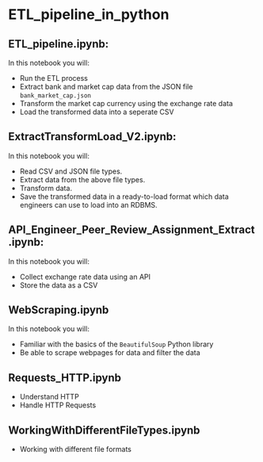 # ETL_pipeline_in_python

## ETL_pipeline.ipynb:

In this notebook you will:

*   Run the ETL process
*   Extract bank and market cap data from the JSON file `bank_market_cap.json`
*   Transform the market cap currency using the exchange rate data
*   Load the transformed data into a seperate CSV

## ExtractTransformLoad_V2.ipynb:

In this notebook you will:

*   Read CSV and JSON file types.
*   Extract data from the above file types.
*   Transform data.
*   Save the transformed data in a ready-to-load format which data engineers can use to load into an RDBMS.

## API_Engineer_Peer_Review_Assignment_Extract.ipynb:

In this notebook you will:

*   Collect exchange rate data using an API
*   Store the data as a CSV

## WebScraping.ipynb

In this notebook you will:

*   Familiar with the basics of the `BeautifulSoup` Python library 
*   Be able to scrape webpages for data and filter the data 


## Requests_HTTP.ipynb

*   Understand HTTP    
*   Handle HTTP Requests

## WorkingWithDifferentFileTypes.ipynb

*   Working with different file formats